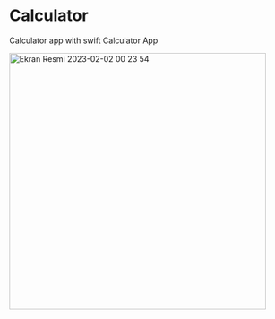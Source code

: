 # Calculator
 Calculator app with swift
 Calculator App



<img width="458" alt="Ekran Resmi 2023-02-02 00 23 54" src="https://user-images.githubusercontent.com/71966913/216166880-ff9c24bd-3a68-46dc-b83d-e2162460a572.png">
